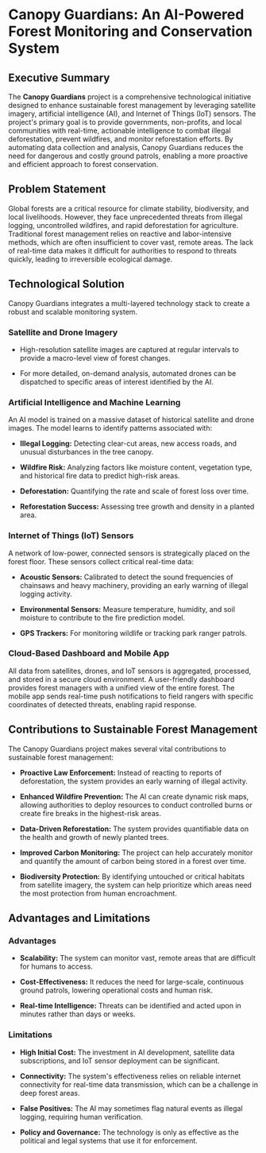 # Canopy Guardians: An AI-Powered Forest Monitoring and Conservation System

## Executive Summary

The **Canopy Guardians** project is a comprehensive technological initiative designed to enhance sustainable forest management by leveraging satellite imagery, artificial intelligence (AI), and Internet of Things (IoT) sensors. The project's primary goal is to provide governments, non-profits, and local communities with real-time, actionable intelligence to combat illegal deforestation, prevent wildfires, and monitor reforestation efforts. By automating data collection and analysis, Canopy Guardians reduces the need for dangerous and costly ground patrols, enabling a more proactive and efficient approach to forest conservation.

## Problem Statement

Global forests are a critical resource for climate stability, biodiversity, and local livelihoods. However, they face unprecedented threats from illegal logging, uncontrolled wildfires, and rapid deforestation for agriculture. Traditional forest management relies on reactive and labor-intensive methods, which are often insufficient to cover vast, remote areas. The lack of real-time data makes it difficult for authorities to respond to threats quickly, leading to irreversible ecological damage.

## Technological Solution

Canopy Guardians integrates a multi-layered technology stack to create a robust and scalable monitoring system.

### Satellite and Drone Imagery

* High-resolution satellite images are captured at regular intervals to provide a macro-level view of forest changes.

* For more detailed, on-demand analysis, automated drones can be dispatched to specific areas of interest identified by the AI.

### Artificial Intelligence and Machine Learning

An AI model is trained on a massive dataset of historical satellite and drone images. The model learns to identify patterns associated with:

* **Illegal Logging:** Detecting clear-cut areas, new access roads, and unusual disturbances in the tree canopy.

* **Wildfire Risk:** Analyzing factors like moisture content, vegetation type, and historical fire data to predict high-risk areas.

* **Deforestation:** Quantifying the rate and scale of forest loss over time.

* **Reforestation Success:** Assessing tree growth and density in a planted area.

### Internet of Things (IoT) Sensors

A network of low-power, connected sensors is strategically placed on the forest floor. These sensors collect critical real-time data:

* **Acoustic Sensors:** Calibrated to detect the sound frequencies of chainsaws and heavy machinery, providing an early warning of illegal logging activity.

* **Environmental Sensors:** Measure temperature, humidity, and soil moisture to contribute to the fire prediction model.

* **GPS Trackers:** For monitoring wildlife or tracking park ranger patrols.

### Cloud-Based Dashboard and Mobile App

All data from satellites, drones, and IoT sensors is aggregated, processed, and stored in a secure cloud environment. A user-friendly dashboard provides forest managers with a unified view of the entire forest. The mobile app sends real-time push notifications to field rangers with specific coordinates of detected threats, enabling rapid response.

## Contributions to Sustainable Forest Management

The Canopy Guardians project makes several vital contributions to sustainable forest management:

* **Proactive Law Enforcement:** Instead of reacting to reports of deforestation, the system provides an early warning of illegal activity.

* **Enhanced Wildfire Prevention:** The AI can create dynamic risk maps, allowing authorities to deploy resources to conduct controlled burns or create fire breaks in the highest-risk areas.

* **Data-Driven Reforestation:** The system provides quantifiable data on the health and growth of newly planted trees.

* **Improved Carbon Monitoring:** The project can help accurately monitor and quantify the amount of carbon being stored in a forest over time.

* **Biodiversity Protection:** By identifying untouched or critical habitats from satellite imagery, the system can help prioritize which areas need the most protection from human encroachment.

## Advantages and Limitations

### Advantages

* **Scalability:** The system can monitor vast, remote areas that are difficult for humans to access.

* **Cost-Effectiveness:** It reduces the need for large-scale, continuous ground patrols, lowering operational costs and human risk.

* **Real-time Intelligence:** Threats can be identified and acted upon in minutes rather than days or weeks.

### Limitations

* **High Initial Cost:** The investment in AI development, satellite data subscriptions, and IoT sensor deployment can be significant.

* **Connectivity:** The system's effectiveness relies on reliable internet connectivity for real-time data transmission, which can be a challenge in deep forest areas.

* **False Positives:** The AI may sometimes flag natural events as illegal logging, requiring human verification.

* **Policy and Governance:** The technology is only as effective as the political and legal systems that use it for enforcement.
